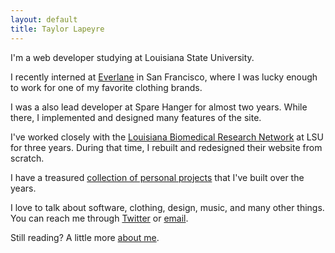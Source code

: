 ```yaml
---
layout: default
title: Taylor Lapeyre
---
```


I'm a web developer studying at Louisiana State University.

I recently interned at [Everlane][everlane] in San Francisco, where I was lucky enough to work for one of my favorite clothing brands.

I was a also lead developer at Spare Hanger for almost two years. While there, I implemented and designed many features of the site.

I've worked closely with the [Louisiana Biomedical Research Network][lbrn] at LSU for three years. During that time, I rebuilt and redesigned their website from scratch.

I have a treasured [collection of personal projects][github] that I've built over the years.

I love to talk about software, clothing, design, music, and many other things. You can reach me through [Twitter][twitter] or [email][email].

Still reading? A little more [about me][about].

[everlane]: http://everlane.com
[lbrn]: http://lbrn.lsu.edu
[agora]: https://github.com/taylorlapeyre/agora
[twitter]: http://twitter.com/taylorlapeyre
[email]: mailto:hello@taylorlapeyre.me
[about]: /about
[github]: https://github.com/taylorlapeyre?tab=repositories
